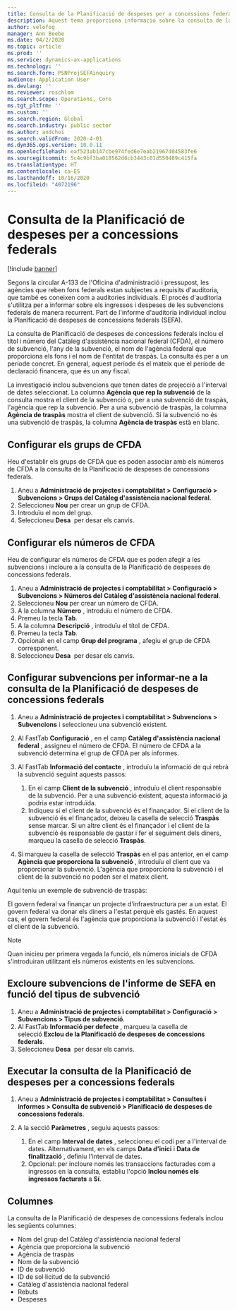 ```yaml
---
title: Consulta de la Planificació de despeses per a concessions federals
description: Aquest tema proporciona informació sobre la consulta de la Planificació de despeses per a concessions federals.
author: velofog
manager: Ann Beebe
ms.date: 04/2/2020
ms.topic: article
ms.prod: ''
ms.service: dynamics-ax-applications
ms.technology: ''
ms.search.form: PSNProjSEFAinquiry
audience: Application User
ms.devlang: ''
ms.reviewer: roschlom
ms.search.scope: Operations, Core
ms.tgt_pltfrm: ''
ms.custom: ''
ms.search.region: Global
ms.search.industry: public sector
ms.author: andchoi
ms.search.validFrom: 2020-4-01
ms.dyn365.ops.version: 10.0.11
ms.openlocfilehash: eaf523ab147cbe974fed6e7eab21967404583fe6
ms.sourcegitcommit: 5c4c9bf3ba018562d6cb3443c01d550489c415fa
ms.translationtype: HT
ms.contentlocale: ca-ES
ms.lasthandoff: 10/16/2020
ms.locfileid: "4072196"
---
```

# <a name="schedule-of-expenditures-of-federal-awards-inquiry"></a>Consulta de la Planificació de despeses per a concessions federals

[!include [banner](../includes/banner.md)]

Segons la circular A-133 de l'Oficina d'administració i pressupost, les agències que reben fons federals estan subjectes a requisits d'auditoria, que també es coneixen com a auditories individuals. El procés d'auditoria s'utilitza per a informar sobre els ingressos i despeses de les subvencions federals de manera recurrent. Part de l'informe d'auditoria individual inclou la Planificació de despeses de concessions federals (SEFA).

La consulta de Planificació de despeses de concessions federals inclou el títol i número del Catàleg d'assistència nacional federal (CFDA), el número de subvenció, l'any de la subvenció, el nom de l'agència federal que proporciona els fons i el nom de l'entitat de traspàs. La consulta és per a un període concret. En general, aquest període és el mateix que el període de declaració financera, que és un any fiscal.

La investigació inclou subvencions que tenen dates de projecció a l'interval de dates seleccionat. La columna **Agència que rep la subvenció** de la consulta mostra el client de la subvenció o, per a una subvenció de traspàs, l'agència que rep la subvenció. Per a una subvenció de traspàs, la columna **Agència de traspàs** mostra el client de subvenció. Si la subvenció no és una subvenció de traspàs, la columna **Agència de traspàs** està en blanc.

## <a name="set-up-the-cfda-clusters"></a>Configurar els grups de CFDA

Heu d'establir els grups de CFDA que es poden associar amb els números de CFDA a la consulta de la Planificació de despeses de concessions federals.

1. Aneu a **Administració de projectes i comptabilitat \> Configuració \> Subvencions \> Grups del Catàleg d'assistència nacional federal**.
2. Seleccioneu **Nou** per crear un grup de CFDA.
3. Introduïu el nom del grup.
4. Seleccioneu **Desa**  per desar els canvis.

## <a name="set-up-cfda-numbers"></a>Configurar els números de CFDA

Heu de configurar els números de CFDA que es poden afegir a les subvencions i incloure a la consulta de la Planificació de despeses de concessions federals.

1. Aneu a **Administració de projectes i comptabilitat \> Configuració \> Subvencions \> Números del Catàleg d'assistència nacional federal**.
2. Seleccioneu **Nou** per crear un número de CFDA.
3. A la columna **Número** , introduïu el número de CFDA.
4. Premeu la tecla **Tab**.
5. A la columna **Descripció** , introduïu el títol de CFDA.
6. Premeu la tecla **Tab**.
7. Opcional: en el camp **Grup del programa** , afegiu el grup de CFDA corresponent.
8. Seleccioneu **Desa**  per desar els canvis.

## <a name="set-up-grants-to-report-for-the-schedule-of-expenditures-of-federal-awards-inquiry"></a>Configurar subvencions per informar-ne a la consulta de la Planificació de despeses de concessions federals

1. Aneu a **Administració de projectes i comptabilitat \> Subvencions \> Subvencions** i seleccioneu una subvenció existent.
2. Al FastTab **Configuració** , en el camp **Catàleg d'assistència nacional federal** , assigneu el número de CFDA. El número de CFDA a la subvenció determina el grup de CFDA per als informes.
3. Al FastTab **Informació del contacte** , introduïu la informació de qui rebrà la subvenció seguint aquests passos:

    1. En el camp **Client de la subvenció** , introduïu el client responsable de la subvenció. Per a una subvenció existent, aquesta informació ja podria estar introduïda.
    2. Indiqueu si el client de la subvenció és el finançador. Si el client de la subvenció és el finançador, deixeu la casella de selecció **Traspàs** sense marcar. Si un altre client és el finançador i el client de la subvenció és responsable de gastar i fer el seguiment dels diners, marqueu la casella de selecció **Traspàs**.

4. Si marqueu la casella de selecció **Traspàs** en el pas anterior, en el camp **Agència que proporciona la subvenció** , introduïu el client que va proporcionar la subvenció. L'agència que proporciona la subvenció i el client de la subvenció no poden ser el mateix client.

Aquí teniu un exemple de subvenció de traspàs:

El govern federal va finançar un projecte d'infraestructura per a un estat. El govern federal va donar els diners a l'estat perquè els gastés. En aquest cas, el govern federal és l'agència que proporciona la subvenció i l'estat és el client de la subvenció.

> [!NOTE] 
> Quan inicieu per primera vegada la funció, els números inicials de CFDA s'introduiran utilitzant els números existents en les subvencions.

## <a name="exclude-grants-from-sefa-reporting-based-on-the-grant-type"></a>Excloure subvencions de l'informe de SEFA en funció del tipus de subvenció

1. Aneu a **Administració de projectes i comptabilitat \> Configuració \> Subvencions \> Tipus de subvenció**.
2. Al FastTab **Informació per defecte** , marqueu la casella de selecció **Exclou de la Planificació de despeses de concessions federals**.
3. Seleccioneu **Desa**  per desar els canvis.

## <a name="run-the-schedule-of-expenditures-of-federal-awards-inquiry"></a>Executar la consulta de la Planificació de despeses per a concessions federals

1. Aneu a **Administració de projectes i comptabilitat \> Consultes i informes \> Consulta de subvenció \> Planificació de despeses de concessions federals**.
2. A la secció **Paràmetres** , seguiu aquests passos:

    1. En el camp **Interval de dates** , seleccioneu el codi per a l'interval de dates. Alternativament, en els camps **Data d'inici** i **Data de finalització** , definiu l'interval de dates.
    2. Opcional: per incloure només les transaccions facturades com a ingressos en la consulta, establiu l'opció **Inclou només els ingressos facturats** a **Sí**.

## <a name="columns"></a>Columnes

La consulta de la Planificació de despeses de concessions federals inclou les següents columnes:

- Nom del grup del Catàleg d'assistència nacional federal
- Agència que proporciona la subvenció
- Agència de traspàs
- Nom de la subvenció
- ID de subvenció
- ID de sol·licitud de la subvenció
- Catàleg d'assistència nacional federal
- Rebuts
- Despeses
